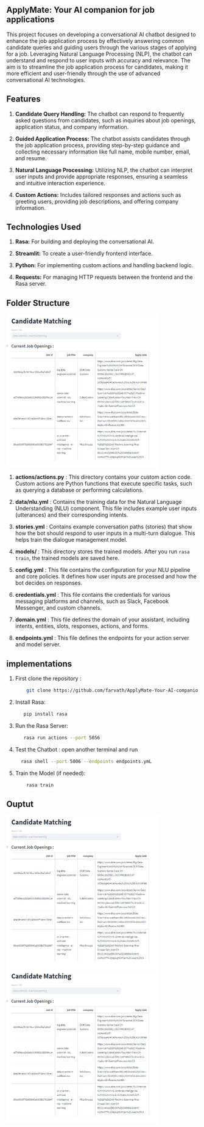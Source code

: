 ## ApplyMate:  Your AI companion for job applications          
This project focuses on developing a conversational AI chatbot designed to enhance the job application process by effectively answering common candidate queries and guiding users through the various stages of applying for a job. Leveraging Natural Language Processing (NLP), the chatbot can understand and respond to user inputs with accuracy and relevance. The aim is to streamline the job application process for candidates, making it more efficient and user-friendly through the use of advanced conversational AI technologies.



## Features
1. **Candidate Query Handling:** 
    The chatbot can respond to frequently asked questions from candidates, such as inquiries about job openings, application status, and company information.


2. **Guided Application Process:** 
    The chatbot assists candidates through the job application process, providing step-by-step guidance and collecting necessary information like full name, mobile number, email, and resume.


3. **Natural Language Processing:** 
    Utilizing NLP, the chatbot can interpret user inputs and provide appropriate responses, ensuring a seamless and intuitive interaction experience.

4. **Custom Actions:** 
    Includes tailored responses and actions such as greeting users, providing job descriptions, and offering company information.



## Technologies Used
1. **Rasa:** For building and deploying the conversational AI.

2. **Streamlit:** To create a user-friendly frontend interface.

3. **Python:** For implementing custom actions and handling backend logic.

4. **Requests:** For managing HTTP requests between the frontend and the Rasa server.

## Folder Structure

<img src="https://github.com/farvath/Candidate-Matching/blob/main/interface_results/output.jpg" width="400px" height="400px" alt="alt text">
 
1. **actions/actions.py** : This directory contains your custom action code. Custom actions are Python functions that execute specific tasks, such as querying a database or performing calculations.

2. **data/nlu.yml** : Contains the training data for the Natural Language Understanding (NLU) component. This file includes example user inputs (utterances) and their corresponding intents.
3. **stories.yml**  : Contains example conversation paths (stories) that show how the bot should respond to user inputs in a multi-turn dialogue. This helps train the dialogue management model.
4. **models/**      : This directory stores the trained models. After you run `rasa train`, the trained models are saved here.
5. **config.yml**   : This file contains the configuration for your NLU pipeline and core policies. It defines how user inputs are processed and how the bot decides on responses.
6. **credentials.yml** : This file contains the credentials for various messaging platforms and channels, such as Slack, Facebook Messenger, and custom channels.
7. **domain.yml** : This file defines the domain of your assistant, including intents, entities, slots, responses, actions, and forms.
8. **endpoints.yml** : This file defines the endpoints for your action server and model server.





## implementations

1. First clone the repository :
    ```bash
        git clone https://github.com/farvath/ApplyMate-Your-AI-companion-for-job-applications-.git
    ```

2. Install Rasa:
     ```bash
        pip install rasa
    ```

3. Run the Rasa Server:
     ```bash
        rasa run actions --port 5056
    ```

4.  Test the Chatbot : open another terminal and run 
    ```bash
      rasa shell --port 5006 --endpoints endpoints.ymL
    ```

5. Train the Model (if needed):
    ```bash
        rasa train
    ```

## Ouptut
<img src="https://github.com/farvath/Candidate-Matching/blob/main/interface_results/output.jpg" width="400px" height="400px" alt="alt text">
<img src="https://github.com/farvath/Candidate-Matching/blob/main/interface_results/output.jpg" width="400px" height="400px" alt="alt text">